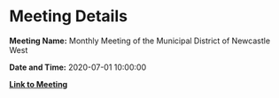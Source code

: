 # Meeting Details

**Meeting Name:** Monthly Meeting of the Municipal District of Newcastle West

**Date and Time:** 2020-07-01 10:00:00

**[Link to Meeting](https://www.limerick.ie/council/whats-on/monthly-meeting-municipal-district-newcastle-west-52)**
